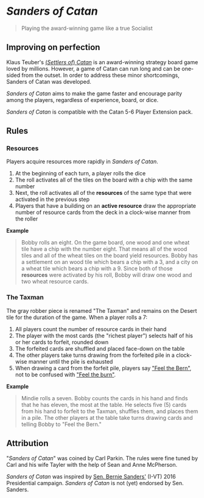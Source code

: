 # *Sanders of Catan*

> Playing the award-winning game like a true Socialist

## Improving on perfection

Klaus Teuber's [(*Settlers of*) *Catan*](https://www.catan.com/) is an award-winning strategy board game loved by millions. However, a game of Catan can run long and can be one-sided from the outset. In order to address these minor shortcomings, Sanders of Catan was developed.

*Sanders of Catan* aims to make the game faster and encourage parity among the players, regardless of experience, board, or dice.

*Sanders of Catan* is compatible with the Catan 5-6 Player Extension pack. 

## Rules

### Resources

Players acquire resources more rapidly in *Sanders of Catan*.

1. At the beginning of each turn, a player rolls the dice 
2. The roll activates all of the tiles on the board with a chip with the same number 
3. Next, the roll activates all of the **resources** of the same type that were activated in the previous step
4. Players that have a building on an **active resource** draw the appropriate number of resource cards from the deck in a clock-wise manner from the roller

**Example**

> Bobby rolls an eight. On the game board, one wood and one wheat tile have a chip with the number eight. That means all of the wood tiles and all of the wheat tiles on the board yield resources. Bobby has a settlement on an wood tile which bears a chip with a 3, and a city on a wheat tile which bears a chip with a 9. Since both of those **resources** were activated by his roll, Bobby will draw one wood and two wheat resource cards. 

### The Taxman

The gray robber piece is renamed "The Taxman" and  remains on the Desert tile for the duration of the game. When a player rolls a 7:

1. All players count the number of resource cards in their hand
2. The player with the most cards (the "richest player") selects half of his or her cards to forfeit, rounded down
3. The forfeited cards are shuffled and placed face-down on the table
4. The other players take turns drawing from the forfeited pile in a clock-wise manner until the pile is exhausted
5. When drawing a card from the forfeit pile, players say ["Feel the Bern"](https://www.youtube.com/watch?v=dzgBkpY-6mE), not to be confused with ["Feel the burn"](https://en.wiktionary.org/wiki/feel_the_burn).

**Example**

> Mindie rolls a seven. Bobby counts the cards in his hand and finds that he has eleven, the most at the table. He selects five (5) cards from his hand to forfeit to the Taxman, shuffles them, and places them in a pile. The other players at the table take turns drawing cards and telling Bobby to "Feel the Bern."

## Attribution

"*Sanders of Catan*" was coined by Carl Parkin. The rules were fine tuned by Carl and his wife Tayler with the help of Sean and Anne McPherson.

*Sanders of Catan* was inspired by [Sen. Bernie Sanders'](https://berniesanders.com/about/) (I-VT) 2016 Presidential campaign. *Sanders of Catan* is not (yet) endorsed by Sen. Sanders.
